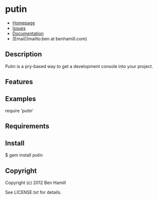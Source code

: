 # putin

* [Homepage](https://github.com/benhamill/putin#readme)
* [Issues](https://github.com/benhamill/putin/issues)
* [Documentation](http://rubydoc.info/gems/putin/frames)
* [Email](mailto:ben at benhamill.com)

## Description

Putin is a pry-based way to get a development console into your project.

## Features

## Examples

  require 'putin'

## Requirements

## Install

  $ gem install putin

## Copyright

Copyright (c) 2012 Ben Hamill

See LICENSE.txt for details.
